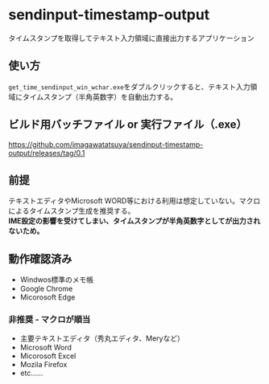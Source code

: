# sendinput-timestamp-output
タイムスタンプを取得してテキスト入力領域に直接出力するアプリケーション

## 使い方
`get_time_sendinput_win_wchar.exe`をダブルクリックすると、テキスト入力領域にタイムスタンプ（半角英数字）を自動出力する。

## ビルド用バッチファイル or 実行ファイル（.exe）  
https://github.com/imagawatatsuya/sendinput-timestamp-output/releases/tag/0.1

## 前提
テキストエディタやMicrosoft WORD等における利用は想定していない。マクロによるタイムスタンプ生成を推奨する。  
**IME設定の影響を受けてしまい、タイムスタンプが半角英数字としてが出力されないため。**

## 動作確認済み
- Windwos標準のメモ帳  
- Google Chrome  
- Micorosoft Edge

### 非推奨 - マクロが順当
- 主要テキストエディタ（秀丸エディタ、Meryなど）  
- Microsoft Word  
- Micorosoft Excel  
- Mozila Firefox  
- etc……

